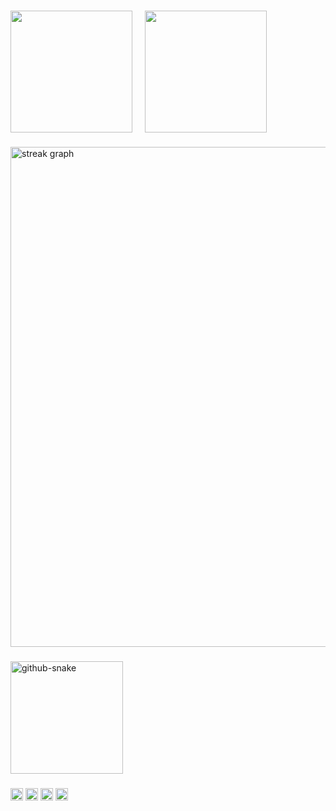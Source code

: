 
<!-- Charts -->

###

<div align="left">
  <!-- GitHub rank -->
  <a href="https://me.elouann.space"><img height="195" align="center" src="https://github-readme-stats.vercel.app/api?username=elouannh&theme=graywhite&rank_icon=github&hide_border=true" /></a>
  <img width="12px"/>
  <!-- GitHub languages -->
  <a href="https://me.elouann.space"><img height="195" align="center" src="https://github-readme-stats.vercel.app/api/top-langs?username=elouannh&layout=compact&langs_count=8&card_width=320&theme=graywhite&hide_border=true" /></a>
</div>

###

<!-- GitHub streak -->
<div align="left">
  <img src="https://streak-stats.demolab.com?user=elouannh&locale=en&mode=daily&theme=default&hide_border=true&border_radius=5&order=3&card_width=800" width="800" alt="streak graph"  />
</div>

###

<!-- GitHub snake -->
<picture align="left">
  <source media="(prefers-color-scheme: dark)" srcset="https://raw.githubusercontent.com/elouannh/elouannh/output/github-contribution-grid-snake-dark.svg">
  <source media="(prefers-color-scheme: light)" srcset="https://raw.githubusercontent.com/elouannh/elouannh/output/github-contribution-grid-snake.svg">
  <img align="center" alt="github-snake" src="ttps://raw.githubusercontent.com/elouannh/elouannh/output/github-contribution-grid-snake-dark.svg" height="180" />
</picture>

###

<div align="left">
  <!-- Discord badge -->
  <a href="https://discord.com/users/1146145475683164273" target="_blank"><img
    src="https://img.shields.io/static/v1?message=Discord&logo=discord&label=elouannh&color=7289DA&logoColor=white&labelColor=" height="20" alt="discord logo"  /></a>
  <!-- Twitter badge -->
  <a href="https://twitter.com/elouannh" target="_blank"><img 
    src="https://img.shields.io/static/v1?message=Twitter&logo=twitter&label=elouannh27&color=1DA1F2&logoColor=white&labelColor=" height="20" alt="twitter logo"  /></a>
  <!-- Wakatime badge -->
  <a href="https://wakatime.com/@1f18b09f-6cf2-4aa1-a256-b88b4b5616fe"><img src="https://wakatime.com/badge/user/1f18b09f-6cf2-4aa1-a256-b88b4b5616fe.svg" alt="Total time coded since Aug 13 2022" height="20"/></a>
  <!-- Visitors badge -->
  <a href="https://elouannhosta.com/"><img src="https://visitor-badge.laobi.icu/badge?page_id=elouannh.elouannh&left_text=Visitors" height="20" /></a>
</div>
